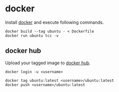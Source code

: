 # docker

Install [docker](https://docs.docker.com/get-docker) and execute following commands.

```
docker build --tag ubuntu - < Dockerfile
docker run ubuntu tcc -v
```

## docker hub

Upload your tagged image to [docker hub](https://hub.docker.com/).

```
docker login -u <username>

docker tag ubuntu:latest <username>/ubuntu:latest
docker push <username>/ubuntu:latest
```